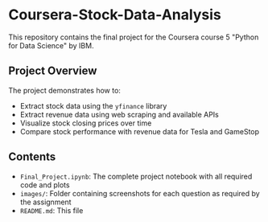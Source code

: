 # Coursera-Stock-Data-Analysis
This repository contains the final project for the Coursera course 5 "Python for Data Science" by IBM.

## Project Overview

The project demonstrates how to:

- Extract stock data using the `yfinance` library
- Extract revenue data using web scraping and available APIs
- Visualize stock closing prices over time
- Compare stock performance with revenue data for Tesla and GameStop

## Contents

- `Final_Project.ipynb`: The complete project notebook with all required code and plots
- `images/`: Folder containing screenshots for each question as required by the assignment
- `README.md`: This file
